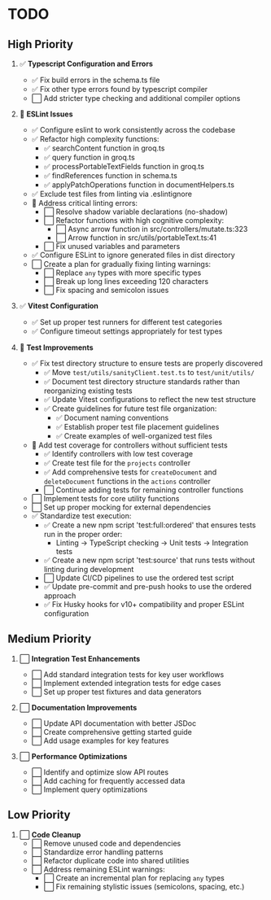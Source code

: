 # TODO

## High Priority
1. ✅ **Typescript Configuration and Errors**
   - ✅ Fix build errors in the schema.ts file
   - ✅ Fix other type errors found by typescript compiler
   - ⬜ Add stricter type checking and additional compiler options

2. 🔄 **ESLint Issues**
   - ✅ Configure eslint to work consistently across the codebase
   - ✅ Refactor high complexity functions:
     - ✅ searchContent function in groq.ts
     - ✅ query function in groq.ts 
     - ✅ processPortableTextFields function in groq.ts
     - ✅ findReferences function in schema.ts
     - ✅ applyPatchOperations function in documentHelpers.ts
   - ✅ Exclude test files from linting via .eslintignore
   - 🔄 Address critical linting errors:
     - ⬜ Resolve shadow variable declarations (no-shadow)
     - ⬜ Refactor functions with high cognitive complexity:
       - ⬜ Async arrow function in src/controllers/mutate.ts:323
       - ⬜ Arrow function in src/utils/portableText.ts:41
     - ⬜ Fix unused variables and parameters
   - ✅ Configure ESLint to ignore generated files in dist directory
   - ⬜ Create a plan for gradually fixing linting warnings:
     - ⬜ Replace `any` types with more specific types
     - ⬜ Break up long lines exceeding 120 characters
     - ⬜ Fix spacing and semicolon issues

3. ✅ **Vitest Configuration**
   - ✅ Set up proper test runners for different test categories
   - ✅ Configure timeout settings appropriately for test types

4. 🔄 **Test Improvements**
   - ✅ Fix test directory structure to ensure tests are properly discovered
     - ✅ Move `test/utils/sanityClient.test.ts` to `test/unit/utils/`
     - ✅ Document test directory structure standards rather than reorganizing existing tests
     - ✅ Update Vitest configurations to reflect the new test structure
     - ✅ Create guidelines for future test file organization:
       - ✅ Document naming conventions
       - ✅ Establish proper test file placement guidelines
       - ✅ Create examples of well-organized test files
   - 🔄 Add test coverage for controllers without sufficient tests
     - ✅ Identify controllers with low test coverage
     - ✅ Create test file for the `projects` controller
     - ✅ Add comprehensive tests for `createDocument` and `deleteDocument` functions in the `actions` controller
     - ⬜ Continue adding tests for remaining controller functions
   - ⬜ Implement tests for core utility functions
   - ⬜ Set up proper mocking for external dependencies
   - ✅ Standardize test execution:
     - ✅ Create a new npm script 'test:full:ordered' that ensures tests run in the proper order:
       - Linting → TypeScript checking → Unit tests → Integration tests
     - ✅ Create a new npm script 'test:source' that runs tests without linting during development
     - ⬜ Update CI/CD pipelines to use the ordered test script
     - ✅ Update pre-commit and pre-push hooks to use the ordered approach
     - ✅ Fix Husky hooks for v10+ compatibility and proper ESLint configuration

## Medium Priority
1. ⬜ **Integration Test Enhancements**
   - ⬜ Add standard integration tests for key user workflows
   - ⬜ Implement extended integration tests for edge cases
   - ⬜ Set up proper test fixtures and data generators

2. ⬜ **Documentation Improvements**
   - ⬜ Update API documentation with better JSDoc
   - ⬜ Create comprehensive getting started guide
   - ⬜ Add usage examples for key features

3. ⬜ **Performance Optimizations**
   - ⬜ Identify and optimize slow API routes
   - ⬜ Add caching for frequently accessed data
   - ⬜ Implement query optimizations

## Low Priority
1. ⬜ **Code Cleanup**
   - ⬜ Remove unused code and dependencies
   - ⬜ Standardize error handling patterns
   - ⬜ Refactor duplicate code into shared utilities
   - ⬜ Address remaining ESLint warnings:
     - ⬜ Create an incremental plan for replacing `any` types
     - ⬜ Fix remaining stylistic issues (semicolons, spacing, etc.)

